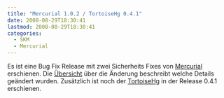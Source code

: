 ```yaml
---
title: "Mercurial 1.0.2 / TortoiseHg 0.4.1"
date: 2008-08-29T18:30:41
lastmod: 2008-08-29T18:30:41
categories:
  - SKM
  - Mercurial
---
```

Es ist eine Bug Fix Release mit zwei Sicherheits Fixes von <a href="http://www.selenic.com/mercurial/wiki/"  title="Mercurial">Mercurial</a> erschienen. Die <a href="http://www.selenic.com/mercurial/wiki/index.cgi/WhatsNew"  title="Whats New">Übersicht</a> über die Änderung beschreibt welche Details geändert wurden. Zusätzlich ist noch der <a href="http://tortoisehg.sourceforge.net/"  title="TortoiseHg">TortoiseHg</a> in der Release 0.4.1 erschienen.
